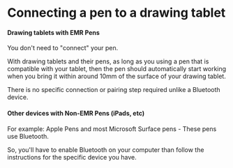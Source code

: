 # Connecting a pen to a drawing tablet

#### Drawing tablets with EMR Pens

You don't need to "connect" your pen. &#x20;

With drawing tablets and their pens, as long as you using a pen that is compatible with your tablet, then the pen should automatically start working when you bring it within around 10mm of the surface of your drawing tablet.

There is no specific connection or pairing step required unlike a Bluetooth device.&#x20;

#### Other devices with Non-EMR Pens (iPads, etc)

For example: Apple Pens and most Microsoft Surface pens - These pens use Bluetooth.&#x20;

So, you'll have to enable Bluetooth on your computer than follow the instructions for the specific device you have.
